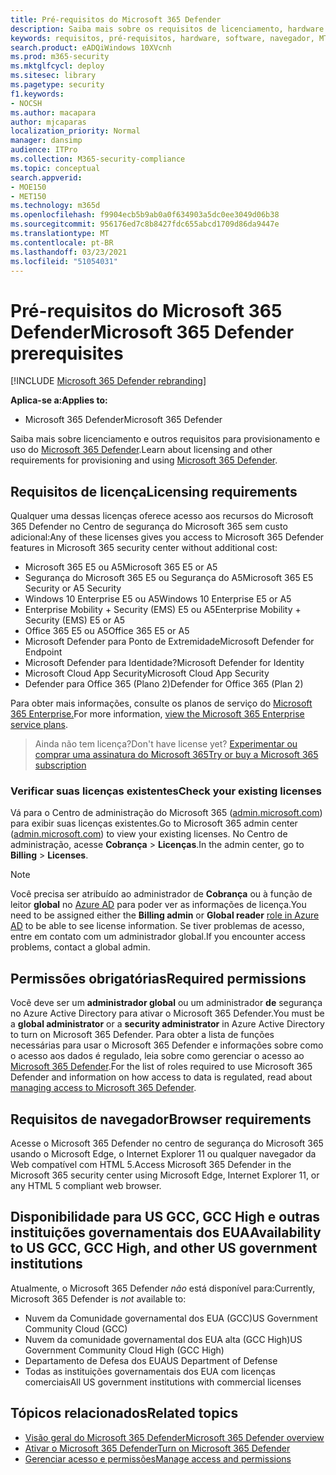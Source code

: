 ```yaml
---
title: Pré-requisitos do Microsoft 365 Defender
description: Saiba mais sobre os requisitos de licenciamento, hardware e software e outras configurações do Microsoft 365 Defender
keywords: requisitos, pré-requisitos, hardware, software, navegador, MTP, M365, licença, E5, A5, EMS, compra
search.product: eADQiWindows 10XVcnh
ms.prod: m365-security
ms.mktglfcycl: deploy
ms.sitesec: library
ms.pagetype: security
f1.keywords:
- NOCSH
ms.author: macapara
author: mjcaparas
localization_priority: Normal
manager: dansimp
audience: ITPro
ms.collection: M365-security-compliance
ms.topic: conceptual
search.appverid:
- MOE150
- MET150
ms.technology: m365d
ms.openlocfilehash: f9904ecb5b9ab0a0f634903a5dc0ee3049d06b38
ms.sourcegitcommit: 956176ed7c8b8427fdc655abcd1709d86da9447e
ms.translationtype: MT
ms.contentlocale: pt-BR
ms.lasthandoff: 03/23/2021
ms.locfileid: "51054031"
---
```

# <a name="microsoft-365-defender-prerequisites"></a><span data-ttu-id="244cb-104">Pré-requisitos do Microsoft 365 Defender</span><span class="sxs-lookup"><span data-stu-id="244cb-104">Microsoft 365 Defender prerequisites</span></span>

[!INCLUDE [Microsoft 365 Defender rebranding](../includes/microsoft-defender.md)]


<span data-ttu-id="244cb-105">**Aplica-se a:**</span><span class="sxs-lookup"><span data-stu-id="244cb-105">**Applies to:**</span></span>
- <span data-ttu-id="244cb-106">Microsoft 365 Defender</span><span class="sxs-lookup"><span data-stu-id="244cb-106">Microsoft 365 Defender</span></span>

<span data-ttu-id="244cb-107">Saiba mais sobre licenciamento e outros requisitos para provisionamento e uso do [Microsoft 365 Defender](microsoft-365-defender.md).</span><span class="sxs-lookup"><span data-stu-id="244cb-107">Learn about licensing and other requirements for provisioning and using [Microsoft 365 Defender](microsoft-365-defender.md).</span></span>

## <a name="licensing-requirements"></a><span data-ttu-id="244cb-108">Requisitos de licença</span><span class="sxs-lookup"><span data-stu-id="244cb-108">Licensing requirements</span></span>
<span data-ttu-id="244cb-109">Qualquer uma dessas licenças oferece acesso aos recursos do Microsoft 365 Defender no Centro de segurança do Microsoft 365 sem custo adicional:</span><span class="sxs-lookup"><span data-stu-id="244cb-109">Any of these licenses gives you access to Microsoft 365 Defender features in Microsoft 365 security center without additional cost:</span></span>

- <span data-ttu-id="244cb-110">Microsoft 365 E5 ou A5</span><span class="sxs-lookup"><span data-stu-id="244cb-110">Microsoft 365 E5 or A5</span></span>
- <span data-ttu-id="244cb-111">Segurança do Microsoft 365 E5 ou Segurança do A5</span><span class="sxs-lookup"><span data-stu-id="244cb-111">Microsoft 365 E5 Security or A5 Security</span></span>
- <span data-ttu-id="244cb-112">Windows 10 Enterprise E5 ou A5</span><span class="sxs-lookup"><span data-stu-id="244cb-112">Windows 10 Enterprise E5 or A5</span></span>
- <span data-ttu-id="244cb-113">Enterprise Mobility + Security (EMS) E5 ou A5</span><span class="sxs-lookup"><span data-stu-id="244cb-113">Enterprise Mobility + Security (EMS) E5 or A5</span></span> 
- <span data-ttu-id="244cb-114">Office 365 E5 ou A5</span><span class="sxs-lookup"><span data-stu-id="244cb-114">Office 365 E5 or A5</span></span>
- <span data-ttu-id="244cb-115">Microsoft Defender para Ponto de Extremidade</span><span class="sxs-lookup"><span data-stu-id="244cb-115">Microsoft Defender for Endpoint</span></span>
- <span data-ttu-id="244cb-116">Microsoft Defender para Identidade?</span><span class="sxs-lookup"><span data-stu-id="244cb-116">Microsoft Defender for Identity</span></span> 
- <span data-ttu-id="244cb-117">Microsoft Cloud App Security</span><span class="sxs-lookup"><span data-stu-id="244cb-117">Microsoft Cloud App Security</span></span>
- <span data-ttu-id="244cb-118">Defender para Office 365 (Plano 2)</span><span class="sxs-lookup"><span data-stu-id="244cb-118">Defender for Office 365 (Plan 2)</span></span>

<span data-ttu-id="244cb-119">Para obter mais informações, consulte os planos de serviço do [Microsoft 365 Enterprise.](https://www.microsoft.com/licensing/product-licensing/microsoft-365-enterprise)</span><span class="sxs-lookup"><span data-stu-id="244cb-119">For more information, [view the Microsoft 365 Enterprise service plans](https://www.microsoft.com/licensing/product-licensing/microsoft-365-enterprise).</span></span>

> <span data-ttu-id="244cb-120">Ainda não tem licença?</span><span class="sxs-lookup"><span data-stu-id="244cb-120">Don't have license yet?</span></span> [<span data-ttu-id="244cb-121">Experimentar ou comprar uma assinatura do Microsoft 365</span><span class="sxs-lookup"><span data-stu-id="244cb-121">Try or buy a Microsoft 365 subscription</span></span>](../../commerce/try-or-buy-microsoft-365.md?view=o365-worldwide)

### <a name="check-your-existing--licenses"></a><span data-ttu-id="244cb-122">Verificar suas licenças existentes</span><span class="sxs-lookup"><span data-stu-id="244cb-122">Check your existing  licenses</span></span>
<span data-ttu-id="244cb-123">Vá para o Centro de administração do Microsoft 365 ([admin.microsoft.com](https://admin.microsoft.com/)) para exibir suas licenças existentes.</span><span class="sxs-lookup"><span data-stu-id="244cb-123">Go to Microsoft 365 admin center ([admin.microsoft.com](https://admin.microsoft.com/)) to view your existing licenses.</span></span> <span data-ttu-id="244cb-124">No Centro de administração, acesse **Cobrança** > **Licenças**.</span><span class="sxs-lookup"><span data-stu-id="244cb-124">In the admin center, go to **Billing** > **Licenses**.</span></span>

>[!NOTE]
> <span data-ttu-id="244cb-125">Você precisa ser atribuído ao administrador de **Cobrança** ou à função de leitor **global** no [Azure AD](/azure/active-directory/users-groups-roles/directory-assign-admin-roles#available-roles) para poder ver as informações de licença.</span><span class="sxs-lookup"><span data-stu-id="244cb-125">You need to be assigned either the **Billing admin** or **Global reader** [role in Azure AD](/azure/active-directory/users-groups-roles/directory-assign-admin-roles#available-roles) to be able to see license information.</span></span> <span data-ttu-id="244cb-126">Se tiver problemas de acesso, entre em contato com um administrador global.</span><span class="sxs-lookup"><span data-stu-id="244cb-126">If you encounter access problems, contact a global admin.</span></span>

## <a name="required-permissions"></a><span data-ttu-id="244cb-127">Permissões obrigatórias</span><span class="sxs-lookup"><span data-stu-id="244cb-127">Required permissions</span></span>
<span data-ttu-id="244cb-128">Você deve ser um **administrador global** ou um administrador **de** segurança no Azure Active Directory para ativar o Microsoft 365 Defender.</span><span class="sxs-lookup"><span data-stu-id="244cb-128">You must be a **global administrator** or a **security administrator** in Azure Active Directory to turn on Microsoft 365 Defender.</span></span> <span data-ttu-id="244cb-129">Para obter a lista de funções necessárias para usar o Microsoft 365 Defender e informações sobre como o acesso aos dados é regulado, leia sobre como gerenciar o acesso ao [Microsoft 365 Defender](m365d-permissions.md).</span><span class="sxs-lookup"><span data-stu-id="244cb-129">For the list of roles required to use Microsoft 365 Defender and information on how access to data is regulated, read about [managing access to Microsoft 365 Defender](m365d-permissions.md).</span></span>

## <a name="browser-requirements"></a><span data-ttu-id="244cb-130">Requisitos de navegador</span><span class="sxs-lookup"><span data-stu-id="244cb-130">Browser requirements</span></span>
<span data-ttu-id="244cb-131">Acesse o Microsoft 365 Defender no centro de segurança do Microsoft 365 usando o Microsoft Edge, o Internet Explorer 11 ou qualquer navegador da Web compatível com HTML 5.</span><span class="sxs-lookup"><span data-stu-id="244cb-131">Access Microsoft 365 Defender in the Microsoft 365 security center using Microsoft Edge, Internet Explorer 11, or any HTML 5 compliant web browser.</span></span>

## <a name="availability-to-us-gcc-gcc-high-and-other-us-government-institutions"></a><span data-ttu-id="244cb-132">Disponibilidade para US GCC, GCC High e outras instituições governamentais dos EUA</span><span class="sxs-lookup"><span data-stu-id="244cb-132">Availability to US GCC, GCC High, and other US government institutions</span></span>
<span data-ttu-id="244cb-133">Atualmente, o Microsoft 365 Defender *não* está disponível para:</span><span class="sxs-lookup"><span data-stu-id="244cb-133">Currently, Microsoft 365 Defender is *not* available to:</span></span>
- <span data-ttu-id="244cb-134">Nuvem da Comunidade governamental dos EUA (GCC)</span><span class="sxs-lookup"><span data-stu-id="244cb-134">US Government Community Cloud (GCC)</span></span>
- <span data-ttu-id="244cb-135">Nuvem da comunidade governamental dos EUA alta (GCC High)</span><span class="sxs-lookup"><span data-stu-id="244cb-135">US Government Community Cloud High (GCC High)</span></span>
- <span data-ttu-id="244cb-136">Departamento de Defesa dos EUA</span><span class="sxs-lookup"><span data-stu-id="244cb-136">US Department of Defense</span></span>
- <span data-ttu-id="244cb-137">Todas as instituições governamentais dos EUA com licenças comerciais</span><span class="sxs-lookup"><span data-stu-id="244cb-137">All US government institutions with commercial licenses</span></span>

## <a name="related-topics"></a><span data-ttu-id="244cb-138">Tópicos relacionados</span><span class="sxs-lookup"><span data-stu-id="244cb-138">Related topics</span></span>
- [<span data-ttu-id="244cb-139">Visão geral do Microsoft 365 Defender</span><span class="sxs-lookup"><span data-stu-id="244cb-139">Microsoft 365 Defender overview</span></span>](microsoft-365-defender.md)
- [<span data-ttu-id="244cb-140">Ativar o Microsoft 365 Defender</span><span class="sxs-lookup"><span data-stu-id="244cb-140">Turn on Microsoft 365 Defender</span></span>](m365d-enable.md)
- [<span data-ttu-id="244cb-141">Gerenciar acesso e permissões</span><span class="sxs-lookup"><span data-stu-id="244cb-141">Manage access and permissions</span></span>](m365d-permissions.md)
